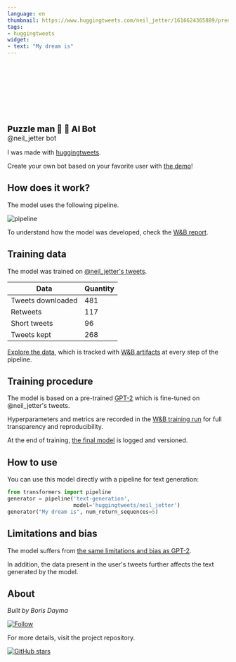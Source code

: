 ```yaml
---
language: en
thumbnail: https://www.huggingtweets.com/neil_jetter/1616624365889/predictions.png
tags:
- huggingtweets
widget:
- text: "My dream is"
---
```


<div>
<div style="width: 132px; height:132px; border-radius: 50%; background-size: cover; background-image: url('https://pbs.twimg.com/profile_images/1125464452529152000/8GSujJ8l_400x400.jpg')">
</div>
<div style="margin-top: 8px; font-size: 19px; font-weight: 800">Puzzle man 🧩 🤖 AI Bot </div>
<div style="font-size: 15px">@neil_jetter bot</div>
</div>

I was made with [huggingtweets](https://github.com/borisdayma/huggingtweets).

Create your own bot based on your favorite user with [the demo](https://colab.research.google.com/github/borisdayma/huggingtweets/blob/master/huggingtweets-demo.ipynb)!

## How does it work?

The model uses the following pipeline.

![pipeline](https://github.com/borisdayma/huggingtweets/blob/master/img/pipeline.png?raw=true)

To understand how the model was developed, check the [W&B report](https://app.wandb.ai/wandb/huggingtweets/reports/HuggingTweets-Train-a-model-to-generate-tweets--VmlldzoxMTY5MjI).

## Training data

The model was trained on [@neil_jetter's tweets](https://twitter.com/neil_jetter).

| Data | Quantity |
| --- | --- |
| Tweets downloaded | 481 |
| Retweets | 117 |
| Short tweets | 96 |
| Tweets kept | 268 |

[Explore the data](https://wandb.ai/wandb/huggingtweets/runs/39dpbluj/artifacts), which is tracked with [W&B artifacts](https://docs.wandb.com/artifacts) at every step of the pipeline.

## Training procedure

The model is based on a pre-trained [GPT-2](https://huggingface.co/gpt2) which is fine-tuned on @neil_jetter's tweets.

Hyperparameters and metrics are recorded in the [W&B training run](https://wandb.ai/wandb/huggingtweets/runs/3a7kufsc) for full transparency and reproducibility.

At the end of training, [the final model](https://wandb.ai/wandb/huggingtweets/runs/3a7kufsc/artifacts) is logged and versioned.

## How to use

You can use this model directly with a pipeline for text generation:

```python
from transformers import pipeline
generator = pipeline('text-generation',
                     model='huggingtweets/neil_jetter')
generator("My dream is", num_return_sequences=5)
```

## Limitations and bias

The model suffers from [the same limitations and bias as GPT-2](https://huggingface.co/gpt2#limitations-and-bias).

In addition, the data present in the user's tweets further affects the text generated by the model.

## About

*Built by Boris Dayma*

[![Follow](https://img.shields.io/twitter/follow/borisdayma?style=social)](https://twitter.com/intent/follow?screen_name=borisdayma)

For more details, visit the project repository.

[![GitHub stars](https://img.shields.io/github/stars/borisdayma/huggingtweets?style=social)](https://github.com/borisdayma/huggingtweets)
